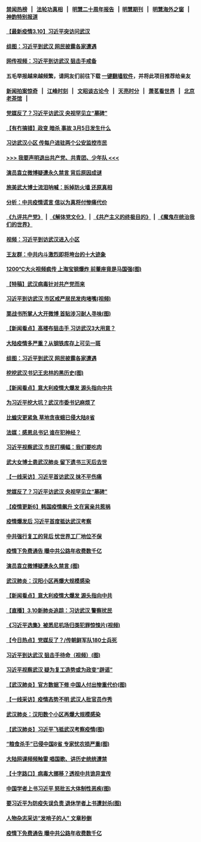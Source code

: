 #### [禁闻热榜](热点新闻.md?=0)  &nbsp;&nbsp;|&nbsp;&nbsp; [法轮功真相](https://github.com/gfw-breaker/truth/blob/master/README.md?=0) &nbsp;&nbsp;|&nbsp;&nbsp; [明慧二十周年报告](https://github.com/gfw-breaker/mh-reports/blob/master/README.md?=0) &nbsp;&nbsp;|&nbsp;&nbsp;[明慧期刊](https://github.com/gfw-breaker/mh-qikan) &nbsp;&nbsp;|&nbsp;&nbsp; [明慧海外之窗](https://github.com/gfw-breaker/mh-news/blob/master/README.md?=0) &nbsp;&nbsp;|&nbsp;&nbsp; [神韵特别报道](https://github.com/gfw-breaker/mh-news/blob/master/shenyun.md?=0)
#### [ 【最新疫情3.10】习近平突访问武汉](https://github.com/gfw-breaker/banned-news/blob/master/pages/nf4514/n11928415.md)
#### [ 组图：习近平到武汉 网民披露各家遭遇](https://github.com/gfw-breaker/banned-news/blob/master/pages/nf4514/n11929515.md)
#### [ 网传视频：习近平到访武汉 狙击手戒备](https://github.com/gfw-breaker/banned-news/blob/master/pages/nsc413/n11928844.md)
#### 五毛举报越来越频繁，请网友们前往下载 [一键翻墙软件](https://github.com/gfw-breaker/ssr-accounts)，并将此项目推荐给亲友
#### [新闻拍案惊奇](https://github.com/gfw-breaker/banned-news/blob/master/pages/link4.md) &nbsp;&nbsp;|&nbsp;&nbsp; [江峰时刻](https://github.com/gfw-breaker/banned-news/blob/master/pages/link4.md) &nbsp;&nbsp;|&nbsp;&nbsp; [文昭谈古论今](https://github.com/gfw-breaker/banned-news/blob/master/pages/link4.md) &nbsp;&nbsp;|&nbsp;&nbsp; [天亮时分](https://github.com/gfw-breaker/banned-news/blob/master/pages/link4.md) &nbsp;&nbsp;|&nbsp;&nbsp; [萧茗看世界](https://github.com/gfw-breaker/banned-news/blob/master/pages/link4.md) &nbsp;&nbsp;|&nbsp;&nbsp; [北京老茶馆](https://github.com/gfw-breaker/banned-news/blob/master/pages/link4.md) &nbsp;&nbsp;|&nbsp;&nbsp; 
#### [ 党媒反了？习近平访武汉 央视罕见立“墓碑”](https://github.com/gfw-breaker/banned-news/blob/master/pages/prog1138/a102796247.md)
#### [ 【有冇搞错】政变 暗杀 事故 3月5日发生什么](https://github.com/gfw-breaker/banned-news/blob/master/pages/nsc413/n11928267.md)
#### [ 习访武汉小区 传每户进驻两个公安监控市民](https://github.com/gfw-breaker/banned-news/blob/master/pages/nsc413/n11929256.md)
#### [>>> 我要声明退出共产党、共青团、少年队 <<<](https://github.com/begood0513/goodnews/blob/master/quit/letter.md) 
#### [ 演员袁立微博疑遭永久禁言 背后原因成谜](https://github.com/gfw-breaker/banned-news/blob/master/pages/nsc413/n11928254.md)
#### [ 旅美武大博士流泪呐喊：拆掉防火墙 还原真相](https://github.com/gfw-breaker/banned-news/blob/master/pages/nf4514/n11928097.md)
#### [ 分析：中共疫情谎言 信以为真将付惨痛代价](https://github.com/gfw-breaker/banned-news/blob/master/pages/nf4514/n11927716.md)
#### [《九评共产党》](https://github.com/begood0513/9ping.md/blob/master/README.md) &nbsp;|&nbsp; [《解体党文化》](../../../../jtdwh.md/blob/master/README.md)  &nbsp;|&nbsp; [《共产主义的终极目的》](../../../../gczydzjmd.md/blob/master/README.md) &nbsp;|&nbsp; [《魔鬼在统治我们的世界》](../../../../mgztzwmdsj.md/blob/master/README.md) 
#### [ 视频：习近平到访武汉进入小区](https://github.com/gfw-breaker/banned-news/blob/master/pages/nsc413/n11928831.md)
#### [ 王友群：中共内斗激烈即将垮台的十大迹象](https://github.com/gfw-breaker/banned-news/blob/master/pages/nf4514/n11928102.md)
#### [ 1200℃大火视频疯传 上海宝钢爆炸 前董座竟是马国强(图)](https://github.com/gfw-breaker/banned-news/blob/master/pages/p1/925638.md)
#### [ 【特稿】武汉病毒针对共产党而来](https://github.com/gfw-breaker/banned-news/blob/master/pages/nf4514/n11928818.md)
#### [ 习近平到访武汉 市区戒严居民发肉堵嘴(视频)](https://github.com/gfw-breaker/banned-news/blob/master/pages/prog1138/a102796137.md)
#### [ 栗战书所掌人大开微博 首贴涉习耐人寻味(图)](https://github.com/gfw-breaker/banned-news/blob/master/pages/p2/925699.md)
#### [ 【新闻看点】高楼布狙击手 习访武汉3大用意？](https://github.com/gfw-breaker/banned-news/blob/master/pages/nsc413/n11930378.md)
#### [ 大陆疫情多严重？从钢铁库存上可见一斑](https://github.com/gfw-breaker/banned-news/blob/master/pages/nsc413/n11927606.md)
#### [ 组图：习近平到武汉 网民披露各家遭遇](https://github.com/gfw-breaker/banned-news/blob/master/pages/nsc413/n11929515.md)
#### [ 挖挖武汉书记王忠林的黑历史(图)](https://github.com/gfw-breaker/banned-news/blob/master/pages/p2/925636.md)
#### [ 【新闻看点】意大利疫情大爆发 源头指向中共](https://github.com/gfw-breaker/banned-news/blob/master/pages/nf4514/n11927780.md)
#### [ 为习近平挖大坑？武汉市委书记麻烦了](https://github.com/gfw-breaker/banned-news/blob/master/pages/prog1138/a102795350.md)
#### [ 比蝗灾更紧急 草地贪夜蛾已侵大陆8省](https://github.com/gfw-breaker/banned-news/blob/master/pages/nf4514/n11927555.md)
#### [ 法媒：感恩总书记 谁在犯神经？](https://github.com/gfw-breaker/banned-news/blob/master/pages/prog1138/a102796084.md)
#### [ 习近平视察武汉 市民打横幅：我们要吃肉](https://github.com/gfw-breaker/banned-news/blob/master/pages/nsc413/n11930181.md)
#### [ 武大女博士患武汉肺炎 留下遗书三天后去世](https://github.com/gfw-breaker/banned-news/blob/master/pages/nsc413/n11927936.md)
#### [ 【一线采访】习近平首访武汉 抹不平伤痛](https://github.com/gfw-breaker/banned-news/blob/master/pages/nf4514/n11929748.md)
#### [ 党媒反了？习近平访武汉 央视罕见立“墓碑”](https://github.com/gfw-breaker/banned-news/blob/master/pages/prog204/a102796247.md)
#### [ 【疫情更新6】韩国疫情飙升 文在寅亲共惹祸](https://github.com/gfw-breaker/banned-news/blob/master/pages/prog204/a102795918.md)
#### [ 疫情爆发后 习近平首度抵达武汉考察](https://github.com/gfw-breaker/banned-news/blob/master/pages/nsc413/n11928743.md)
#### [ 中共强行复工的背后 忧世界工厂地位不保](https://github.com/gfw-breaker/banned-news/blob/master/pages/nf4514/n11927590.md)
#### [ 疫情下免费通告 曝中共公路年收费数千亿](https://github.com/gfw-breaker/banned-news/blob/master/pages/nf4514/n11927379.md)
#### [ 演员袁立微博疑遭永久禁言 (图)](https://github.com/gfw-breaker/banned-news/blob/master/pages/p1/925692.md)
#### [ 武汉肺炎：汉阳小区再爆大规模感染](https://github.com/gfw-breaker/banned-news/blob/master/pages/nsc413/n11930101.md)
#### [ 【新闻看点】意大利疫情大爆发 源头指向中共](https://github.com/gfw-breaker/banned-news/blob/master/pages/nsc413/n11927780.md)
#### [ 【直播】3.10新肺炎追踪：习访武汉 警察扰民](https://github.com/gfw-breaker/banned-news/blob/master/pages/nf4514/n11929844.md)
#### [ 《习近平选集》被悉尼机场归类犯罪惊悚片(视频)](https://github.com/gfw-breaker/banned-news/blob/master/pages/prog204/a102796341.md)
#### [ 【今日热点】党媒反了？/传朝鲜军队180士兵死](https://github.com/gfw-breaker/banned-news/blob/master/pages/prog204/a102796277.md)
#### [ 习近平到达武汉 狙击手待命（视频）(图)](https://github.com/gfw-breaker/banned-news/blob/master/pages/p2/925722.md)
#### [ 习近平视察武汉 疑为复工造势或为政变“辟谣”](https://github.com/gfw-breaker/banned-news/blob/master/pages/nsc413/n11930847.md)
#### [ 【武汉肺炎】官方数据下修 中国人付出惨重代价(图)](https://github.com/gfw-breaker/banned-news/blob/master/pages/p1/925773.md)
#### [ 【一线采访】疫情态势不明 武汉人批官员作秀](https://github.com/gfw-breaker/banned-news/blob/master/pages/nf4514/n11929203.md)
#### [ 武汉肺炎：汉阳数个小区再爆大规模感染](https://github.com/gfw-breaker/banned-news/blob/master/pages/prog204/a102796348.md)
#### [ 【武汉肺炎】习近平飞抵武汉考察疫情(图)](https://github.com/gfw-breaker/banned-news/blob/master/pages/p1/925712.md)
#### [ “粮食杀手”已侵中国8省 专家忧农损严重(图)](https://github.com/gfw-breaker/banned-news/blob/master/pages/p1/925670.md)
#### [ 大陆网课频频触雷 唱国歌、讲历史统统遭禁](https://github.com/gfw-breaker/banned-news/blob/master/pages/nsc413/n11927469.md)
#### [ 【十字路口】病毒大挪移？透视中共诡异宣传](https://github.com/gfw-breaker/banned-news/blob/master/pages/nf4514/n11925870.md)
#### [ 中国学者上书习近平 怒批五大体制性恶疾(图)](https://github.com/gfw-breaker/banned-news/blob/master/pages/p2/925728.md)
#### [ 要习近平为防疫失误负责 退休学者上书遭封杀(图)](https://github.com/gfw-breaker/banned-news/blob/master/pages/p1/925731.md)
#### [ 人物杂志采访“发哨子的人” 文章秒删](https://github.com/gfw-breaker/banned-news/blob/master/pages/nsc413/n11930385.md)
#### [ 疫情下免费通告 曝中共公路年收费数千亿](https://github.com/gfw-breaker/banned-news/blob/master/pages/nsc413/n11927379.md)
